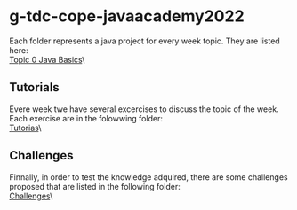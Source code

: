 # g-tdc-cope-javaacademy2022

Each folder represents a java project for every week topic. They are listed here:\
[Topic 0 Java Basics](https://github.com/mateo-tavera/g-tdc-cope-javaacademy2022/tree/main/Topic%200_Introduction/ExercisesOnJavaBasics)\

## Tutorials
Evere week twe have several excercises to discuss the topic of the week. Each exercise are in the folowwing folder:\
[Tutorias](https://github.com/mateo-tavera/g-tdc-cope-javaacademy2022/tree/main/Tutorias)\


## Challenges
Finnally, in order to test the knowledge adquired, there are some challenges proposed that are listed in the following folder:\
[Challenges](https://github.com/mateo-tavera/g-tdc-cope-javaacademy2022/tree/main/Challenge)\
